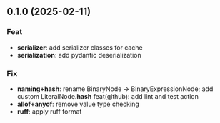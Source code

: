 ## 0.1.0 (2025-02-11)

### Feat

- **serializer**: add serializer classes for cache
- **serialization**: add pydantic deserialization

### Fix

- **naming+hash**: rename BinaryNode -> BinaryExpressionNode; add custom LiteralNode.__hash__ feat(github): add lint and test action
- **allof+anyof**: remove value type checking
- **ruff**: apply ruff format
